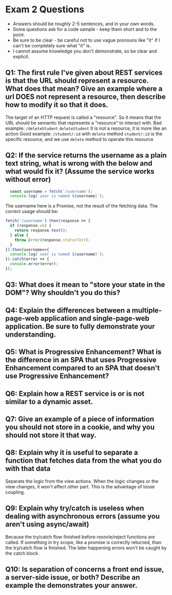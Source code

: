 # Exam 2 Questions

* Answers should be roughly 2-5 sentences, and in your own words.  
* Some questions ask for a code sample - keep them short and to the point.
* Be sure to be clear - be careful not to use vague pronouns like "it" if I can't be completely sure what "it" is.
* I cannot assume knowledge you don't demonstrate, so be clear and explicit.

## Q1: The first rule I've given about REST services is that the URL should represent a resource.  What does that mean?  Give an example where a url DOES not represent a resource, then describe how to modify it so that it does.
The target of an HTTP request is called a "resource". So it means that the URL should be semantic that represents a "resource" to interact with.
Bad example: `/deleteStudent`
`deleteStudent` It is not a resource, it is more like an action
Good example: `/student/:id` with `delete` method
`student/:id` is the specific resource, and we use `delete` method to operate this resource

## Q2: If the service returns the username as a plain text string, what is wrong with the below and what would fix it? (Assume the service works without error)
```javascript
  const username = fetch('/username');
  console.log(`user is named ${username}`);
```  
The username here is a Promise, not the result of the fetching data.
The correct usage should be:
```javascript
fetch('/username').then(response => {
  if (response.ok) {
    return response.text();
  } else {
    throw Error(response.statusText);
  }
}).then(username=>{
  console.log(`user is named ${username}`);
}).catch(error => {
  console.error(error);
});
```

## Q3: What does it mean to "store your state in the DOM"?  Why shouldn't you do this?

## Q4: Explain the differences between a multiple-page-web application and single-page-web application.  Be sure to fully demonstrate your understanding.

## Q5: What is Progressive Enhancement?  What is the difference in an SPA that uses Progressive Enhancement compared to an SPA that doesn't use Progressive Enhancement?

## Q6: Explain how a REST service is or is not similar to a dynamic asset.

## Q7: Give an example of a piece of information you should not store in a cookie, and why you should not store it that way.

## Q8: Explain why it is useful to separate a function that fetches data from the what you do with that data
Separate the logic from the view actions. When the logic changes or the view changes, it won't affect other part. This is the advantage of loose coupling.

## Q9: Explain why try/catch is useless when dealing with asynchronous errors (assume you aren't using async/await)
Because the try/catch flow finished before resovle/reject functions are called. If something in try scope, like a promise is correctly returned, than the try/catch flow is finished. The later happening errors won't be caught by the catch block.

## Q10: Is separation of concerns a front end issue, a server-side issue, or both?  Describe an example the demonstrates your answer.

